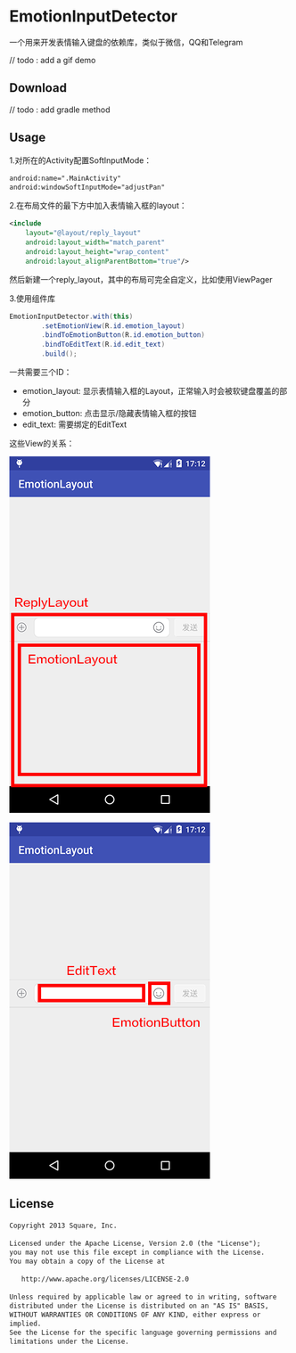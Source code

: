 # EmotionInputDetector

一个用来开发表情输入键盘的依赖库，类似于微信，QQ和Telegram

// todo : add a gif demo

## Download

// todo : add gradle method

## Usage

1.对所在的Activity配置SoftInputMode：

~~~xml
android:name=".MainActivity"
android:windowSoftInputMode="adjustPan"
~~~

2.在布局文件的最下方中加入表情输入框的layout：

~~~xml
<include
    layout="@layout/reply_layout"
    android:layout_width="match_parent"
    android:layout_height="wrap_content"
    android:layout_alignParentBottom="true"/>
~~~

然后新建一个reply_layout，其中的布局可完全自定义，比如使用ViewPager

3.使用组件库

~~~java
EmotionInputDetector.with(this)
		.setEmotionView(R.id.emotion_layout)
		.bindToEmotionButton(R.id.emotion_button)
		.bindToEditText(R.id.edit_text)
		.build();
~~~

一共需要三个ID：

- emotion_layout: 显示表情输入框的Layout，正常输入时会被软键盘覆盖的部分
- emotion_button: 点击显示/隐藏表情输入框的按钮
- edit_text: 需要绑定的EditText

这些View的关系：

![](/01.png)

![](/02.png)

## License

~~~
Copyright 2013 Square, Inc.

Licensed under the Apache License, Version 2.0 (the "License");
you may not use this file except in compliance with the License.
You may obtain a copy of the License at

   http://www.apache.org/licenses/LICENSE-2.0

Unless required by applicable law or agreed to in writing, software
distributed under the License is distributed on an "AS IS" BASIS,
WITHOUT WARRANTIES OR CONDITIONS OF ANY KIND, either express or implied.
See the License for the specific language governing permissions and
limitations under the License.
~~~